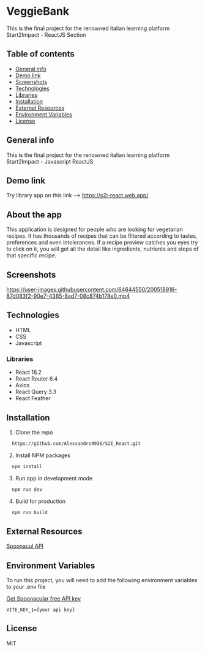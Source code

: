 # VeggieBank

This is the final project for the renowned italian learning platform Start2Impact - ReactJS Section

## Table of contents
- [General info](##Generalinfo) 
- [Demo link](#Demolink)
- [Screenshots](#Screenshots)
- [Technologies](#Technologies)
- [Libraries](#Libraries)
- [Installation](#Installation)
- [External Resources](#Externalresources)
- [Environment Variables](#Environmentvariables)
- [License](#License)

## General info

This is the final project for the renowned italian learning platform Start2Impact - Javascript ReactJS

## Demo link

Try library app on this link --> https://s2i-react.web.app/

## About the app

This application is designed for people who are looking for vegetarian recipes. It has thousands of recipes that can be filtered according to tastes, preferences and even intolerances. If a recipe preview catches you eyes try to click on it, you will get all the detail like ingredients, nutrients and steps of that specific recipe.

## Screenshots

https://user-images.githubusercontent.com/64644550/200518916-87d083f2-90e7-4385-8ad7-08c874b178e0.mp4

## Technologies
- HTML
- CSS
- Javascript

### Libraries
- React 18.2
- React Router 6.4
- Axios
- React Query 3.3
- React Feather

## Installation

1. Clone the repo

```bash
  https://github.com/Alessandro9936/S2I_React.git
```

2. Install NPM packages

```bash
  npm install
```

3. Run app in development mode

```bash
  npm run dev
```

4. Build for production

```bash
  npm run build
```

## External Resources

[Spoonacul API](https://spoonacular.com/food-api/docs)

## Environment Variables

To run this project, you will need to add the following environment variables to your .env file

[Get Spoonacular free API key](https://spoonacular.com/food-api/console#Dashboard)

`VITE_KEY_1={your api key}`

## License
MIT
